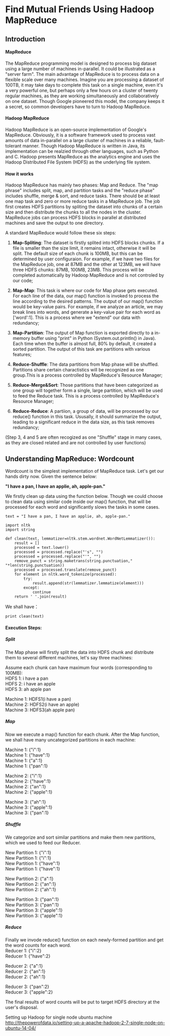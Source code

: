 # Find Mutual Friends Using Hadoop MapReduce

## Introduction
#### MapReduce

The MapReduce programming model is designed to process big dataset using a large number of machines in-parallel. It could be illustrated as a "server farm". The main advantage of MapReduce is to process data on a flexible scale over many machines. Imagine you are processing a dataset of 100TB, it may take days to complete this task on a single machine, even it's a very powerful one, but perhaps only a few hours on a cluster of twenty regular machines, as they are working simultaneously and collaboratively on one dataset. Though Google pioneered this model, the company keeps it a secret, so common developers have to turn to Hadoop MapReduce. 

#### Hadoop MapReduce

Hadoop MapReduce is an open-source implementation of Google's MapReduce. Obviously, it is a software framework used to process vast amounts of data in-parallel on a large cluster of machines in a reliable, fault-tolerant manner. Though Hadoop MapReduce is written in Java, its implementation can be realzied through other languages, such as Python and C. Hadoop presents MapReduce as the analytics engine and uses the Hadoop Distributed File System (HDFS) as the underlying file system. 

#### How it works
Hadoop MapReduce has mainly two phases: Map and Reduce. The "map phrase" includes split, map, and partition tasks and the "reduce phase" includes shuffle, merge & sort, and reduce tasks. There should be at least one map task and zero or more reduce tasks in a MapReduce job. The job first creates HDFS partitions by spliting the dataset into chunks of a certain size and then distribute the chunks to all the nodes in the cluster. MapReduce jobs can process HDFS blocks in parallel at distributed machines and save the output to one directory.

A standard MapReduce would follow these six steps:  
1. **Map-Spliting**: The dataset is firstly splited into HDFS blocks chunks. If a file is smaller than the size limit, it remains intact, otherwise it will be split. The default size of each chunk is 100MB, but this can be determined by user configuraion. For example, if we have two files for the MapReduce job, one at 87MB and the other at 123MB, we will have three HDFS chunks: 87MB, 100MB, 23MB. This process will be completed automatically by Hadoop MapReduce and is not controled by our code; 

2. **Map-Map**: This task is where our code for Map phase gets executed. For each line of the data, our map() function is invoked to process the line according to the desired patterns. The output of our map() function would be key-value pairs. For example, if we analyze an article, we may break lines into words, and generate a key-value pair for each word as ['word':1]. This is a process where we "extend" our data with redundancy;

3. **Map-Partition**: The output of Map function is exported directly to a in-memory buffer using "print" in Python (System.out.println() in Java). Each time when the buffer is almost full, 80% by default, it created a sorted partition. The output of this task are partitions with various features;

4. **Reduce-Shuffle**: The data partitions from Map phase will be shuffled. Partitions share certain charactistics will be recognized as one group.This is a process controlled by MapReduce's Resource Manager;

5. **Reduce-Merge&Sort**: Those partitions that have been categorized as one group will together form a single, large partition, which will be used to feed the Reduce task. This is a process controlled by MapReduce's Resource Manager;

6. **Reduce-Reduce**: A partiion, a group of data, will be processed by our reduce() function in this task. Ususally, it should summarize the output, leading to a significant reduce in the data size, as this task removes redundancy;

(Step 3, 4 and 5 are often recogized as one "Shuffle" stage in many cases, as they are closed related and are not controlled by user functions)  


## Understanding MapReduce: Wordcount

Wordcount is the simplest implementation of MapReduce task. Let's get our hands dirty now. Given the sentence below:

__"I have a pan, I have an applie, ah, apple-pan."__

We firstly clean up data using the function below. Though we could choose to clean data using similar code inside our map() function, that will be processed for each word and significantly slows the tasks in some cases. 
```
text = "I have a pan, I have an applie, ah, apple-pan."

import nltk
import string

def clean(text, lemmatizer=nltk.stem.wordnet.WordNetLemmatizer()):
    result = []
    processed = text.lower()
    processed = processed.replace("'s", "")
    processed = processed.replace("'", "")
    remove_punct = string.maketrans(string.punctuation," "*len(string.punctuation))
    processed = processed.translate(remove_punct)
    for element in nltk.word_tokenize(processed):
        try:
            result.append(str(lemmatizer.lemmatize(element)))
        except:
            continue
    return ' '.join(result)
```
We shall have：
```
print clean(text)
```
#### Execution Steps:

##### Split
The Map phase will firstly split the data into HDFS chunk and distribute them to several different machines, let's say three machines:  

Assume each chunk can have maximum four words (corresponding to 100MB):  
HDFS 1: i have a pan  
HDFS 2: i have an apple  
HDFS 3: ah apple pan  

Machine 1: HDFS1(i have a pan)  
Machine 2: HDFS2(i have an apple)  
Machine 3: HDFS3(ah apple pan)  

##### Map  
Now we execute a map() function for each chunk. After the Map function, we shall have many uncategorized partitions in each machine:  

Machine 1: {"i":1}  
Machine 1: {"have":1}  
Machine 1: {"a":1}  
Machine 1: {"pan":1}  
  
Machine 2: {"i":1}  
Machine 2: {"have":1}  
Machine 2: {"an":1}  
Machine 2: {"apple":1}   
  
Machine 3: {"ah":1}   
Machine 3: {"apple":1}    
Machine 3: {"pan":1}

##### Shuffle    
We categorize and sort similar partitions and make them new partitions, which we used to feed our Reducer.     
  
New Partition 1: {"i":1}  
New Partition 1: {"i":1}  
New Partition 1: {"have":1}  
New Partition 1: {"have":1}  
  
New Partition 2: {"a":1}  
New Partition 2: {"an":1}  
New Partition 2: {"ah":1}  
  
New Partition 3: {"pan":1}    
New Partition 3: {"pan":1}  
New Partition 3: {"apple":1}     
New Partition 3: {"apple":1}     

##### Reduce   
Finally we invode reduce() function on each newly-formed partition and get the word counts for each word.  
Reducer 1: {"i":2}   
Reducer 1: {"have":2}  
  
Reducer 2: {"a":1}  
Reducer 2: {"an":1}  
Reducer 2: {"ah":1}  
  
Reducer 3: {"pan":2}   
Reducer 3: {"apple":2}  

The final results of word counts will be put to target HDFS directory at the user's disposal.

Setting up Hadoop for single node ubuntu machine  
http://thepowerofdata.io/setting-up-a-apache-hadoop-2-7-single-node-on-ubuntu-14-04/  
